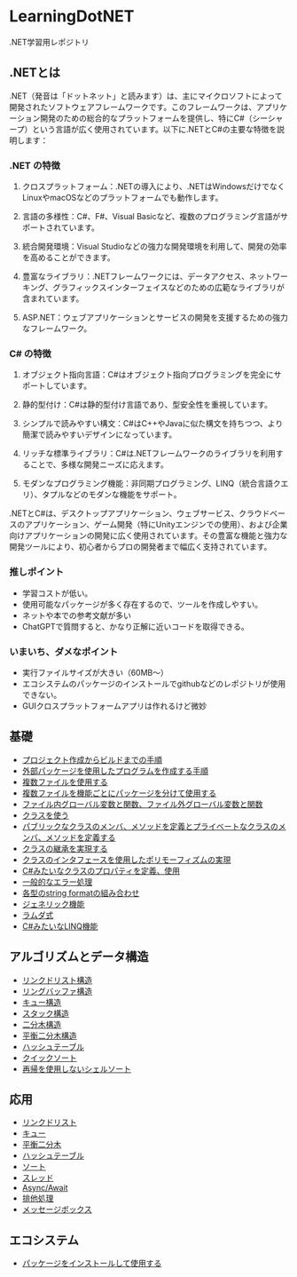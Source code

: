# LearningDotNET
.NET学習用レポジトリ

## .NETとは
.NET（発音は「ドットネット」と読みます）は、主にマイクロソフトによって開発されたソフトウェアフレームワークです。このフレームワークは、アプリケーション開発のための総合的なプラットフォームを提供し、特にC#（シーシャープ）という言語が広く使用されています。以下に.NETとC#の主要な特徴を説明します：

### .NET の特徴
1. クロスプラットフォーム：.NETの導入により、.NETはWindowsだけでなくLinuxやmacOSなどのプラットフォームでも動作します。

2. 言語の多様性：C#、F#、Visual Basicなど、複数のプログラミング言語がサポートされています。

3. 統合開発環境：Visual Studioなどの強力な開発環境を利用して、開発の効率を高めることができます。

4. 豊富なライブラリ：.NETフレームワークには、データアクセス、ネットワーキング、グラフィックスインターフェイスなどのための広範なライブラリが含まれています。

5. ASP.NET：ウェブアプリケーションとサービスの開発を支援するための強力なフレームワーク。

### C# の特徴
1. オブジェクト指向言語：C#はオブジェクト指向プログラミングを完全にサポートしています。

2. 静的型付け：C#は静的型付け言語であり、型安全性を重視しています。

3. シンプルで読みやすい構文：C#はC++やJavaに似た構文を持ちつつ、より簡潔で読みやすいデザインになっています。

4. リッチな標準ライブラリ：C#は.NETフレームワークのライブラリを利用することで、多様な開発ニーズに応えます。

5. モダンなプログラミング機能：非同期プログラミング、LINQ（統合言語クエリ）、タプルなどのモダンな機能をサポート。

.NETとC#は、デスクトップアプリケーション、ウェブサービス、クラウドベースのアプリケーション、ゲーム開発（特にUnityエンジンでの使用）、および企業向けアプリケーションの開発に広く使用されています。その豊富な機能と強力な開発ツールにより、初心者からプロの開発者まで幅広く支持されています。


### 推しポイント
- 学習コストが低い。
- 使用可能なパッケージが多く存在するので、ツールを作成しやすい。
- ネットや本での参考文献が多い
- ChatGPTで質問すると、かなり正解に近いコードを取得できる。

### いまいち、ダメなポイント
- 実行ファイルサイズが大きい（60MB～）
- エコシステムのパッケージのインストールでgithubなどのレポジトリが使用できない。
- GUIクロスプラットフォームアプリは作れるけど微妙

## 基礎
- [プロジェクト作成からビルドまでの手順](./dotnet_start_project/README.md)
- [外部パッケージを使用したプログラムを作成する手順](./dotnet_use_package/README.md)
- [複数ファイルを使用する](./dotnet_multi_file/README.md)
- [複数ファイルを機能ごとにパッケージを分けて使用する](./dotnet_multi_pack_file/README.md)
- [ファイル内グローバル変数と関数、ファイル外グローバル変数と関数](./dotnet_global_local_scope/README.md)
- [クラスを使う](./dotnet_class_methods/README.md)
- [パブリックなクラスのメンバ、メソッドを定義とプライベートなクラスのメンバ、メソッドを定義する](./dotnet_public_private/README.md)
- [クラスの継承を実現する](./dotnet_inherit_class/README.md)
- [クラスのインタフェースを使用したポリモーフィズムの実現](./dotnet_poly_class/README.md)
- [C#みたいなクラスのプロパティを定義、使用](./dotnet_class_property/README.md)
- [一般的なエラー処理](./dotnet_error_handling/README.md)
- [各型のstring formatの組み合わせ](./dotnet_string_format/README.md)
- [ジェネリック機能](./dotnet_generics_example/README.md)
- [ラムダ式](./dotnet_lambda_example/README.md)
- [C#みたいなLINQ機能](./dotnet_linq_example/README.md)

## アルゴリズムとデータ構造
- [リンクドリスト構造](./dotnet_linked_list/README.md)
- [リングバッファ構造](./dotnet_ring_buffer/README.md)
- [キュー構造](./dotnet_data_queue/README.md)
- [スタック構造](./dotnet_data_stack/README.md)
- [二分木構造](./dotnet_binary_tree/README.md)
- [平衡二分木構造](./dotnet_balanced_tree/README.md)
- [ハッシュテーブル](./dotnet_hash_table/README.md)
- [クイックソート](./dotnet_quick_sort/README.md)
- [再帰を使用しないシェルソート](./dotnet_non_recursive_shell_sort/README.md)

## 応用
- [リンクドリスト](./dotnet_list_package/README.md)
- [キュー](./dotnet_queue_package/README.md)
- [平衡二分木](./dotnet_balanced_tree_package/README.md)
- [ハッシュテーブル](./dotnet_hash_table_package/README.md)
- [ソート](./dotnet_sort_package/README.md)
- [スレッド](./dotnet_threading_example/README.md)
- [Async/Await](./dotnet_async_await_example/README.md)
- [排他処理](./dotnet_mutex_example/README.md)
- [メッセージボックス](./dotnet_message_box_example/README.md)

## エコシステム
- [パッケージをインストールして使用する](./dotnet_install_package/README.md)



